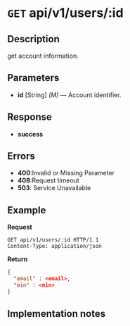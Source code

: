 # **<code>GET</code> api/v1/users/:id**

## Description
get account information.

## Parameters

- **id** [String] _(M)_ — Account identifier.

## Response

- **success**

## Errors

- **400**:Invalid or Missing Parameter
- **408**:Request timeout
- **503**: Service Unavailable

## Example

**Request**

```
GET api/v1/users/:id HTTP/1.1
Content-Type: application/json
```
**Return**

``` json
{
  "email" : <email>,
  "min" : <min>
}
``` 

## Implementation notes

